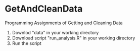 GetAndCleanData
===============

Programming Assignments of Getting and Cleaning Data
1. Downlod "data" in your working directory
2. Download script "run_analysis.R" in your working directory
3. Run the script
